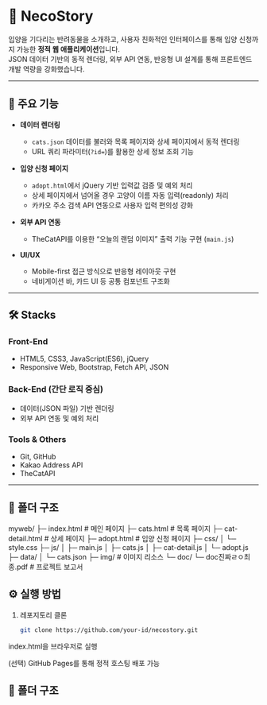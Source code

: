 # 🐾 NecoStory

입양을 기다리는 반려동물을 소개하고, 사용자 친화적인 인터페이스를 통해 입양 신청까지 가능한 **정적 웹 애플리케이션**입니다.  
JSON 데이터 기반의 동적 렌더링, 외부 API 연동, 반응형 UI 설계를 통해 프론트엔드 개발 역량을 강화했습니다.

---

## 🚀 주요 기능

- **데이터 렌더링**
  - `cats.json` 데이터를 불러와 목록 페이지와 상세 페이지에서 동적 렌더링
  - URL 쿼리 파라미터(`?id=`)를 활용한 상세 정보 조회 기능

- **입양 신청 페이지**
  - `adopt.html`에서 jQuery 기반 입력값 검증 및 예외 처리
  - 상세 페이지에서 넘어올 경우 고양이 이름 자동 입력(readonly) 처리
  - 카카오 주소 검색 API 연동으로 사용자 입력 편의성 강화

- **외부 API 연동**
  - TheCatAPI를 이용한 “오늘의 랜덤 이미지” 출력 기능 구현 (`main.js`)

- **UI/UX**
  - Mobile-first 접근 방식으로 반응형 레이아웃 구현
  - 네비게이션 바, 카드 UI 등 공통 컴포넌트 구조화

---

## 🛠️ Stacks

### Front-End
- HTML5, CSS3, JavaScript(ES6), jQuery
- Responsive Web, Bootstrap, Fetch API, JSON

### Back-End (간단 로직 중심)
- 데이터(JSON 파일) 기반 렌더링
- 외부 API 연동 및 예외 처리

### Tools & Others
- Git, GitHub
- Kakao Address API
- TheCatAPI

---

## 📂 폴더 구조

myweb/
├─ index.html # 메인 페이지
├─ cats.html # 목록 페이지
├─ cat-detail.html # 상세 페이지
├─ adopt.html # 입양 신청 페이지
├─ css/
│ └─ style.css
├─ js/
│ ├─ main.js
│ ├─ cats.js
│ ├─ cat-detail.js
│ └─ adopt.js
├─ data/
│ └─ cats.json
├─ img/ # 이미지 리소스
└─ doc/
└─ doc진짜ㄹㅇ최종.pdf # 프로젝트 보고서

## ⚙️ 실행 방법

1. 레포지토리 클론
   ```bash
   git clone https://github.com/your-id/necostory.git
index.html을 브라우저로 실행

(선택) GitHub Pages를 통해 정적 호스팅 배포 가능
## 📂 폴더 구조

